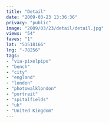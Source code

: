 ```yaml
---
title: "Detail"
date: "2009-03-23 13:36:36"
privacy: "public"
image: "2009/03/23/detail/detail.jpg"
views: "54"
faves: "1"
lat: "51518166"
lng: "-78256"
tags:
- "via-pixelpipe"
- "bench"
- "city"
- "england"
- "london"
- "photowalklondon"
- "portrait"
- "spitalfields"
- "uk"
- "United Kingdom"
---
```

<a href="/photos/2009/03/23/detail"></a>
